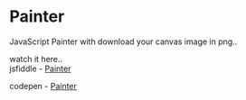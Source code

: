 # Painter
JavaScript Painter with download your canvas image in png..

watch it here..<br>
jsfiddle - <a href="https://jsfiddle.net/pranab/1w547zfd/" target="_blank">Painter</a> 

codepen - <a href="http://codepen.io/Phe0nix/pen/MbbOMM" target="_blank">Painter</a>
